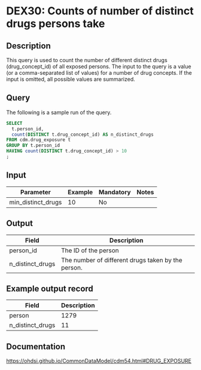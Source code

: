 <!---
Group:drug exposure
Name:DEX30 Counts of number of distinct drugs persons take
Author: Alberto Labarga
CDM Version: 5.4
-->

# DEX30: Counts of number of distinct drugs persons take

## Description
This query is used to count the number of different distinct drugs (drug_concept_id) of all exposed persons. The input to the query is a value (or a comma-separated list of values) for a number of drug concepts. If the input is omitted, all possible values are summarized.

## Query
The following is a sample run of the query.

```sql
SELECT
  t.person_id,
  count(DISTINCT t.drug_concept_id) AS n_distinct_drugs
FROM cdm.drug_exposure t
GROUP BY t.person_id
HAVING count(DISTINCT t.drug_concept_id) > 10
;
```

## Input

|  Parameter |  Example |  Mandatory |  Notes |
| --- | --- | --- | --- |
| min_distinct_drugs | 10 | No |   |


## Output

|  Field |  Description |
| --- | --- |
| person_id | The ID of the person |
| n_distinct_drugs | The number of different drugs taken by the person. |

## Example output record

|  Field |  Description |
| --- | --- |
| person | 1279  |
| n_distinct_drugs |  11 |

## Documentation
https://ohdsi.github.io/CommonDataModel/cdm54.html#DRUG_EXPOSURE
